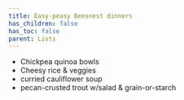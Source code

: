 ```yaml
---
title: Easy-peasy Beesnest dinners
has_children: false
has_toc: false
parent: Lists
---
```


* Chickpea quinoa bowls
* Cheesy rice & veggies
* curried cauliflower soup
* pecan-crusted trout w/salad & grain-or-starch
